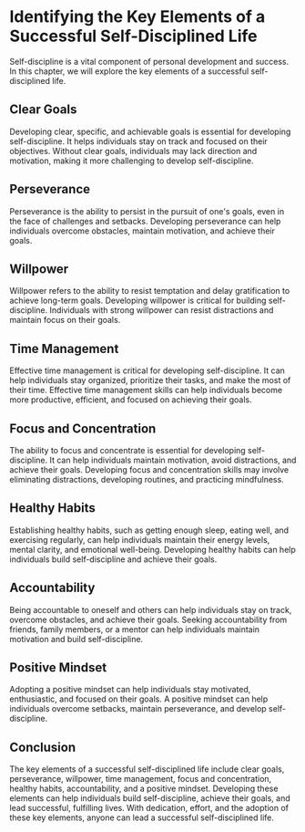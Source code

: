Identifying the Key Elements of a Successful Self-Disciplined Life
=======================================================================================================

Self-discipline is a vital component of personal development and success. In this chapter, we will explore the key elements of a successful self-disciplined life.

Clear Goals
-----------

Developing clear, specific, and achievable goals is essential for developing self-discipline. It helps individuals stay on track and focused on their objectives. Without clear goals, individuals may lack direction and motivation, making it more challenging to develop self-discipline.

Perseverance
------------

Perseverance is the ability to persist in the pursuit of one's goals, even in the face of challenges and setbacks. Developing perseverance can help individuals overcome obstacles, maintain motivation, and achieve their goals.

Willpower
---------

Willpower refers to the ability to resist temptation and delay gratification to achieve long-term goals. Developing willpower is critical for building self-discipline. Individuals with strong willpower can resist distractions and maintain focus on their goals.

Time Management
---------------

Effective time management is critical for developing self-discipline. It can help individuals stay organized, prioritize their tasks, and make the most of their time. Effective time management skills can help individuals become more productive, efficient, and focused on achieving their goals.

Focus and Concentration
-----------------------

The ability to focus and concentrate is essential for developing self-discipline. It can help individuals maintain motivation, avoid distractions, and achieve their goals. Developing focus and concentration skills may involve eliminating distractions, developing routines, and practicing mindfulness.

Healthy Habits
--------------

Establishing healthy habits, such as getting enough sleep, eating well, and exercising regularly, can help individuals maintain their energy levels, mental clarity, and emotional well-being. Developing healthy habits can help individuals build self-discipline and achieve their goals.

Accountability
--------------

Being accountable to oneself and others can help individuals stay on track, overcome obstacles, and achieve their goals. Seeking accountability from friends, family members, or a mentor can help individuals maintain motivation and build self-discipline.

Positive Mindset
----------------

Adopting a positive mindset can help individuals stay motivated, enthusiastic, and focused on their goals. A positive mindset can help individuals overcome setbacks, maintain perseverance, and develop self-discipline.

Conclusion
----------

The key elements of a successful self-disciplined life include clear goals, perseverance, willpower, time management, focus and concentration, healthy habits, accountability, and a positive mindset. Developing these elements can help individuals build self-discipline, achieve their goals, and lead successful, fulfilling lives. With dedication, effort, and the adoption of these key elements, anyone can lead a successful self-disciplined life.
